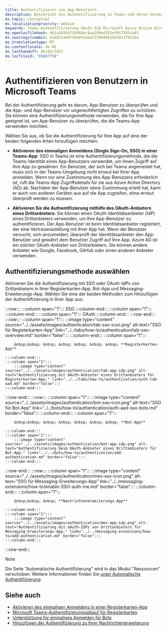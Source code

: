 ```yaml
---
title: Authentifizieren von App-Benutzern
description: Beschreibt die Authentifizierung in Teams und deren Verwendung in den Apps.
ms.topic: conceptual
ms.localizationpriority: medium
keywords: Teams-Authentifizierung OAuth SSO Microsoft Azure Active Directory (Azure AD)
ms.openlocfilehash: db1a16959755668ec9aa298ed355ef657503ca03
ms.sourcegitcommit: e16b51a49756e0fe4eaf239898e28d3021f552da
ms.translationtype: MT
ms.contentlocale: de-DE
ms.lasthandoff: 06/04/2022
ms.locfileid: "65887758"
---
```

# <a name="authenticate-users-in-microsoft-teams"></a>Authentifizieren von Benutzern in Microsoft Teams

Bei der Authentifizierung geht es darum, App-Benutzer zu überprüfen und die App- und App-Benutzer vor ungerechtfertigten Zugriffen zu schützen. Sie können eine Authentifizierungsmethode verwenden, die für Ihre App geeignet ist, um App-Benutzer zu überprüfen, die die Teams-App verwenden möchten.

Wählen Sie aus, ob Sie die Authentifizierung für Ihre App auf eine der beiden folgenden Arten hinzufügen möchten:

- **Aktivieren des einmaligen Anmeldens (Single Sign-On, SSO) in einer Teams-App**: SSO in Teams ist eine Authentifizierungsmethode, die die Teams-Identität eines App-Benutzers verwendet, um ihnen Zugriff auf Ihre App zu gewähren. Ein Benutzer, der sich bei Teams angemeldet hat, muss sich in der Teams-Umgebung nicht erneut bei Ihrer App anmelden. Wenn nur eine Zustimmung des App-Benutzers erforderlich ist, ruft die Teams-App Zugriffsdetails für sie aus Azure Active Directory (AD) ab. Nachdem der App-Benutzer seine Zustimmung erteilt hat, kann er auch von anderen Geräten aus auf die App zugreifen, ohne erneut überprüft werden zu müssen.

- **Aktivieren Sie die Authentifizierung mithilfe des OAuth-Anbieters eines Drittanbieters**: Sie können einen OAuth-Identitätsanbieter (IdP) eines Drittanbieters verwenden, um Ihre App-Benutzer zu authentifizieren. Der App-Benutzer ist beim Identitätsanbieter registriert, der eine Vertrauensstellung mit Ihrer App hat. Wenn der Benutzer versucht, sich anzumelden, überprüft der Identitätsanbieter den App-Benutzer und gewährt dem Benutzer Zugriff auf Ihre App. Azure AD ist ein solcher OAuth-Anbieter von Drittanbietern. Sie können andere Anbieter wie Google, Facebook, GitHub oder einen anderen Anbieter verwenden.

## <a name="select-authentication-method"></a>Authentifizierungsmethode auswählen

Aktivieren Sie die Authentifizierung mit SSO oder OAuth-IdPs von Drittanbietern in Ihrer Registerkarten-App, Bot-App und Messaging-Erweiterungs-App. Wählen Sie eine der beiden Methoden zum Hinzufügen der Authentifizierung in Ihrer App aus:

:::row:::
    :::column span="1":::
        SSO
    :::column-end:::
    :::column span="1":::
        &nbsp;
    :::column-end:::
    :::column span="1":::
        OAuth
    :::column-end:::
:::row-end:::
:::row:::
    :::column span="1":::
        :::image type="content" source="../../assets/images/authentication/tab-sso-icon.png" alt-text="SSO für Registerkarten-App" link="../../tabs/how-to/authentication/tab-sso-overview.md" border="false":::
    :::column-end:::
    :::column span="1":::
        <br>

        &nbsp;&nbsp; &nbsp; &nbsp; &nbsp; &nbsp; &nbsp; **Registerkarten-App**  
        
    :::column-end:::
    :::column span="1":::
        :::image type="content" source="../../assets/images/authentication/tab-app-idp.png" alt-text="Authentifizierung mit OAuth-Anbieter eines Drittanbieters für Registerkarten-App." link="../../tabs/how-to/authentication/auth-tab-aad.md" border="false":::
    :::column-end:::
:::row-end:::
:::row:::
    :::column span="1":::
        :::image type="content" source="../../assets/images/authentication/bot-sso-icon.png" alt-text="SSO für Bot-App" link="../../bots/how-to/authentication/auth-aad-sso-bots.md" border="false":::
    :::column-end:::
    :::column span="1":::
        <br>

        &nbsp;&nbsp; &nbsp; &nbsp; &nbsp; &nbsp; &nbsp; **Bot-App**
        
    :::column-end:::
    :::column span="1":::
        :::image type="content" source="../../assets/images/authentication/bot-app-idp.png" alt-text="Authentifizierung beim OAuth-Anbieter eines Drittanbieters für Bot-App." link="../../bots/how-to/authentication/add-authentication.md" border="false":::
    :::column-end:::
:::row-end:::
:::row:::
    :::column span="1":::
        :::image type="content" source="../../assets/images/authentication/mex-sso-icon.png" alt-text="SSO für Messaging-Erweiterungs-App" link="../../messaging-extensions/how-to/enable-SSO-auth-me.md" border="false":::
    :::column-end:::
    :::column span="1":::
        <br>

        &nbsp;&nbsp; &nbsp; **Nachrichtenerweiterungs-App**
        
    :::column-end:::
    :::column span="1":::
        :::image type="content" source="../../assets/images/authentication/mex-app-idp.png" alt-text="Authentifizierung mit oAuth-IdPs von Drittanbietern für Messaging-Erweiterungs-App." link="../../messaging-extensions/how-to/add-authentication.md" border="false":::
    :::column-end:::
:::row-end:::

> [!NOTE]
> Die Seite "Automatische Authentifizierung" wird in das Modul "Ressourcen" verschoben. Weitere Informationen finden Sie [unter Automatische Authentifizierung](../../tabs/how-to/authentication/auth-silent-aad.md).

## <a name="see-also"></a>Siehe auch

- [Aktivieren des einmaligen Anmeldens in einer Registerkarten-App](../../tabs/how-to/authentication/tab-sso-overview.md)
- [Microsoft Teams-Authentifizierungsablauf für Registerkarten](~/tabs/how-to/authentication/auth-flow-tab.md)
- [Unterstützung für einmaliges Anmelden für Bots](~/bots/how-to/authentication/auth-aad-sso-bots.md)
- [Hinzufügen der Authentifizierung zu Ihrer Nachrichtenerweiterung](~/messaging-extensions/how-to/add-authentication.md)
